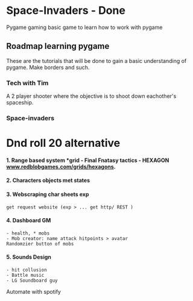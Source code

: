 # Space-Invaders - Done
Pygame gaming basic game to learn how to work with pygame

## Roadmap learning pygame 
These are the tutorials that will be done to gain a basic understanding of pygame.
Make borders and such.

### Tech with Tim 
A 2 player shooter where the objective is to shoot down eachother's spaceship.

### Space-invaders 

# Dnd roll 20 alternative 
#### 1. Range based system *grid - Final Fnatasy tactics - HEXAGON www.redblobgames.com/grids/hexagons.

#### 2. Characters objects met states

#### 3. Webscraping char sheets exp
    get request website (exp > ... get http/ REST )

#### 4. Dashboard GM
    - health, * mobs 
    - Mob creator: name attack hitpoints > avatar 
    Randomzier button of mobs 

#### 5. Sounds Design 
    - hit collusion 
    - Battle music 
    - LG Soundboard guy 
Automate with spotify 

